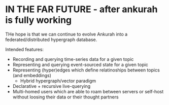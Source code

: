 # IN THE FAR FUTURE - after ankurah is fully working

THe hope is that we can continue to evolve Ankurah into a federated/distributed hypergraph database.

Intended features:

- Recording and querying time-series data for a given topic
- Representing and querying event-sourced state for a given topic
- Representing (hyper)edges which define relatinoships between topics (and embeddings)
  - Hybrid hypergraph/vector paradigm
- Declarative + recursive live-querying
- Multi-homed users which are able to roam between servers or self-host without
  loosing their data or their thought partners
